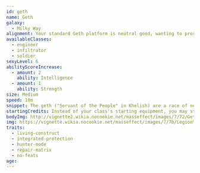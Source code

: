 ```yaml
---
id: geth
name: Geth
galaxy: 
  - Milky Way
alignment: Your standard Geth platform is neutral good, wanting to prosper and communicate with others, defending themselves only if threatened. Heretics are lawful evil, serving the Reapers and slavishly accomplishing their will.
availableClasses:
  - engineer
  - infiltrator
  - soldier
sexyLevel: 6
abilityScoreIncrease:
  - amount: 2
    ability: Intelligence
  - amount: 1
    ability: Strength
size: Medium
speed: 10m
snippet: The geth ("Servant of the People" in Khelish) are a race of networked artificial intelligences that reside beyond the Perseus Veil.
startingCredits: Instead of your class's starting equipment, you may start with 2d10 x 1000 + 10,000 credits to buy your own equipment.
bodyImg: http://vignette2.wikia.nocookie.net/masseffect/images/7/72/Geth_Engineer_MP.png/revision/latest/scale-to-width-down/500
img: https://vignette.wikia.nocookie.net/masseffect/images/7/7b/Legion%27s_posse.png/revision/latest/scale-to-width-down/640?cb=20130516170119
traits:
  - living-construct
  - integrated-protection
  - hunter-mode
  - repair-matrix
  - no-feats
age:
---
```

